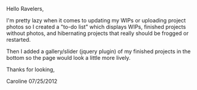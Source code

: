 Hello Ravelers,

I'm pretty lazy when it comes to updating my WIPs or uploading project photos so I created a "to-do list" which displays WIPs, finished projects without photos, and hibernating projects that really should be frogged or restarted.

Then I added a gallery/slider (jquery plugin) of my finished projects in the bottom so the page would look a little more lively.

Thanks for looking,

Caroline
07/25/2012